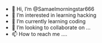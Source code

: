 - 👋 Hi, I’m @Samaelmorningstar666
- 👀 I’m interested in learning hacking
- 🌱 I’m currently learning coding
- 💞️ I’m looking to collaborate on ...
- 📫 How to reach me ....

<!---
Samaelmorningstar666/Samaelmorningstar666 is a ✨ special ✨ repository because its `README.md` (this file) appears on your GitHub profile.
You can click the Preview link to take a look at your changes.
--->
